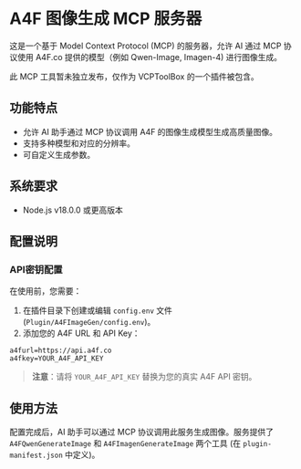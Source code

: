 # A4F 图像生成 MCP 服务器

这是一个基于 Model Context Protocol (MCP) 的服务器，允许 AI 通过 MCP 协议使用 A4F.co 提供的模型（例如 Qwen-Image, Imagen-4) 进行图像生成。

此 MCP 工具暂未独立发布，仅作为 VCPToolBox 的一个插件被包含。

## 功能特点

- 允许 AI 助手通过 MCP 协议调用 A4F 的图像生成模型生成高质量图像。
- 支持多种模型和对应的分辨率。
- 可自定义生成参数。

## 系统要求

- Node.js v18.0.0 或更高版本

## 配置说明

### API密钥配置

在使用前，您需要：

1. 在插件目录下创建或编辑 `config.env` 文件 (`Plugin/A4FImageGen/config.env`)。
2. 添加您的 A4F URL 和 API Key：

```
a4furl=https://api.a4f.co
a4fkey=YOUR_A4F_API_KEY
```

> **注意**：请将 `YOUR_A4F_API_KEY` 替换为您的真实 A4F API 密钥。

## 使用方法

配置完成后，AI 助手可以通过 MCP 协议调用此服务生成图像。服务提供了 `A4FQwenGenerateImage` 和 `A4FImagenGenerateImage` 两个工具 (在 `plugin-manifest.json` 中定义)。